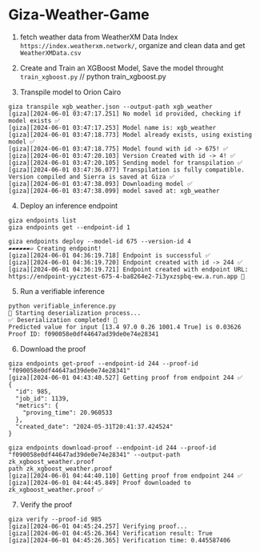# Giza-Weather-Game


1. fetch weather data from WeatherXM Data Index `https://index.weatherxm.network/`, organize and clean data and get `WeatherXMData.csv`

2. Create and Train an XGBoost Model, Save the model throught `train_xgboost.py`  // python train_xgboost.py

3. Transpile model to Orion Cairo
```
giza transpile xgb_weather.json --output-path xgb_weather
[giza][2024-06-01 03:47:17.251] No model id provided, checking if model exists ✅ 
[giza][2024-06-01 03:47:17.253] Model name is: xgb_weather
[giza][2024-06-01 03:47:18.773] Model already exists, using existing model ✅ 
[giza][2024-06-01 03:47:18.775] Model found with id -> 675! ✅
[giza][2024-06-01 03:47:20.103] Version Created with id -> 4! ✅
[giza][2024-06-01 03:47:20.105] Sending model for transpilation ✅ 
[giza][2024-06-01 03:47:36.077] Transpilation is fully compatible. Version compiled and Sierra is saved at Giza ✅
[giza][2024-06-01 03:47:38.093] Downloading model ✅
[giza][2024-06-01 03:47:38.099] model saved at: xgb_weather
```

4. Deploy an inference endpoint
```
giza endpoints list
giza endpoints get --endpoint-id 1

giza endpoints deploy --model-id 675 --version-id 4
▰▰▰▰▰▰▱ Creating endpoint!
[giza][2024-06-01 04:36:19.718] Endpoint is successful ✅
[giza][2024-06-01 04:36:19.720] Endpoint created with id -> 244 ✅
[giza][2024-06-01 04:36:19.721] Endpoint created with endpoint URL: https://endpoint-yycztest-675-4-ba8264e2-7i3yxzspbq-ew.a.run.app 🎉
```

5. Run a verifiable inference
```
python verifiable_inference.py   
🚀 Starting deserialization process...
✅ Deserialization completed! 🎉
Predicted value for input [13.4 97.0 0.26 1001.4 True] is 0.03626
Proof ID: f090058e0df44647ad39de0e74e28341
```

6. Download the proof
```
giza endpoints get-proof --endpoint-id 244 --proof-id "f090058e0df44647ad39de0e74e28341"
[giza][2024-06-01 04:43:40.527] Getting proof from endpoint 244 ✅ 
{
  "id": 985,
  "job_id": 1139,
  "metrics": {
    "proving_time": 20.960533
  },
  "created_date": "2024-05-31T20:41:37.424524"
}

giza endpoints download-proof --endpoint-id 244 --proof-id "f090058e0df44647ad39de0e74e28341" --output-path zk_xgboost_weather.proof
path zk_xgboost_weather.proof
[giza][2024-06-01 04:44:40.110] Getting proof from endpoint 244 ✅ 
[giza][2024-06-01 04:44:45.849] Proof downloaded to zk_xgboost_weather.proof ✅ 
```

7. Verify the proof
```
giza verify --proof-id 985
[giza][2024-06-01 04:45:24.257] Verifying proof...
[giza][2024-06-01 04:45:26.364] Verification result: True
[giza][2024-06-01 04:45:26.365] Verification time: 0.445587406
```
